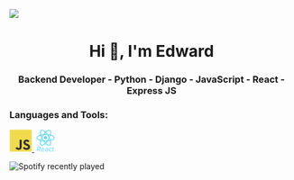 ![](https://i.postimg.cc/4x2899Ym/4c8e267ee4446e733bb17564337083f7.jpg)
<h1 align="center">Hi 👋, I'm Edward</h1>

<h3 align="center">Backend Developer - Python - Django - JavaScript - React - Express JS</h3>


<h3 align="left">Languages and Tools:</h3>
<p align="left"> <a href="https://developer.mozilla.org/en-US/docs/Web/JavaScript" target="_blank" rel="noreferrer"> <img src="https://raw.githubusercontent.com/devicons/devicon/master/icons/javascript/javascript-original.svg" alt="javascript" width="40" height="40"/> </a> <a href="https://reactjs.org/" target="_blank" rel="noreferrer"> <img src="https://raw.githubusercontent.com/devicons/devicon/master/icons/react/react-original-wordmark.svg" alt="react" width="40" height="40"/> </a> </p>

![Spotify recently played](https://spotify-recently-played-readme.vercel.app/api?user=31l4mqndravea6f2rxw5k7bp4oqy)
